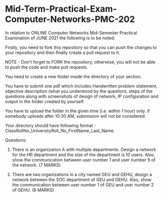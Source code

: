 # Mid-Term-Practical-Exam-Computer-Networks-PMC-202

In relation to ONLINE Computer Networks Mid-Semester Practical Examination of JUNE 2021 the following is to be noted:

Firstly, you need to fork this repository so that you can push the changes to your repository and then finally create a pull request to it.

NOTE - Don't forget to FORK the repository, otherwise, you will not be able to push the code and make pull requests.

You need to create a new folder inside the directory of your section.

You have to submit one pdf which includes Handwritten problem statement, objective description (what you understood by the question), steps of the questions along with screenshots of design of network, IP configuration and output in the folder created by yourself.

You have to upload the folder in the given time (i.e. within 1 hour) only. if somebody uploads after 10:30 AM, submission will not be considered.

Your directory should have following format - ClassRollNo_UniversityRoll_No_FirstName_Last_Name.

Questions:
1. There is an organization A with multiple departments. Design a network for the HR department and the size of the department is 10 users. Also, show the communication between user number 1 and user number 5 of the network.    (7 MARKS)


2. There are two organizations in a city named GEU and GEHU, design a network between the SOC department of GEU and GEHU. Also, show the communication between user number 1 of GEU and user number 2 of GEHU.                        (8 MARKS)


